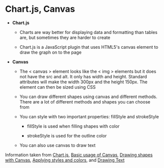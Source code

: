 # Chart.js, Canvas

- **Chart.js**

  - Charts are way better for displaying data and formatting than tables are, but sometimes they are harder to create

  - Chart.js is a JavaScript plugin that uses HTML5's canvas element to draw the graph on to the page

- **Canvas**

  - The < canvas > element looks like the < img > elements but it does not have the src and alt. It only has width and height. Standard attributes will make the width 300px and the height 150px. The element can then be sized using CSS

  - You can draw different shapes using canvas and different methods. There are a lot of different methods and shapes you can choose from

  - You can style with two important properties: fillStyle and strokeStyle

    - fillStyle is used when filling shapes with color

    - strokeStyle is used for the outline color

  - You can also use canvas to draw text

Information taken from [Chart.js](https://www.webdesignerdepot.com/2013/11/easily-create-stunning-animated-charts-with-chart-js/), [Basic usage of Canvas](https://developer.mozilla.org/en-US/docs/Web/API/Canvas_API/Tutorial/Basic_usage), [Drawing shapes with Canvas](https://developer.mozilla.org/en-US/docs/Web/API/Canvas_API/Tutorial/Drawing_shapes), [Applying styles and colors](https://developer.mozilla.org/en-US/docs/Web/API/Canvas_API/Tutorial/Applying_styles_and_colors), and [Drawing Text](https://developer.mozilla.org/en-US/docs/Web/API/Canvas_API/Tutorial/Drawing_text)